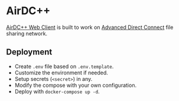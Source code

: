 # AirDC++

[AirDC++ Web Client](https://airdcpp-web.github.io/) is built to work on [Advanced Direct Connect](https://en.wikipedia.org/wiki/Advanced_Direct_Connect) file sharing network.

## Deployment

- Create `.env` file based on `.env.template`.
- Customize the environment if needed.
- Setup secrets (`<secret>`) in any.
- Modify the compose with your own configuration.
- Deploy with `docker-compose up -d`.
